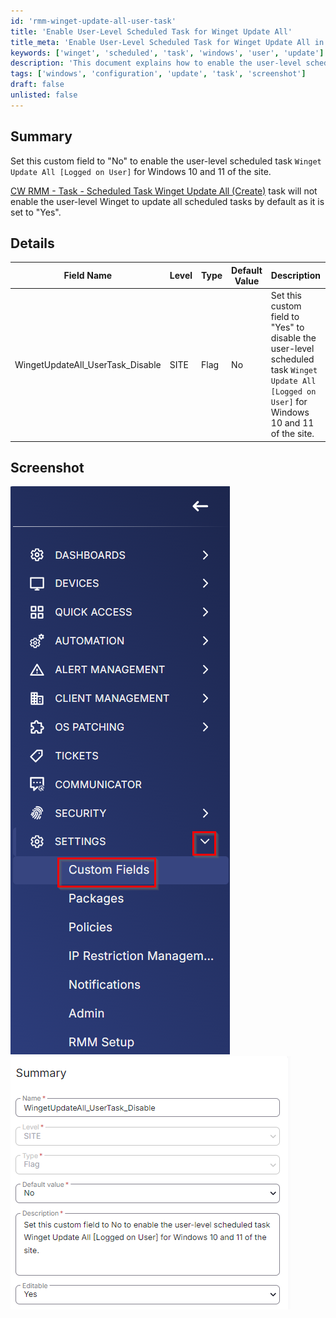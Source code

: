```yaml
---
id: 'rmm-winget-update-all-user-task'
title: 'Enable User-Level Scheduled Task for Winget Update All'
title_meta: 'Enable User-Level Scheduled Task for Winget Update All in Windows 10 and 11'
keywords: ['winget', 'scheduled', 'task', 'windows', 'user', 'update']
description: 'This document explains how to enable the user-level scheduled task `Winget Update All [Logged on User]` for Windows 10 and 11 by setting a custom field to "No". It also describes the default behavior of the related task and provides a detailed table of the relevant field settings.'
tags: ['windows', 'configuration', 'update', 'task', 'screenshot']
draft: false
unlisted: false
---
```

## Summary

Set this custom field to "No" to enable the user-level scheduled task `Winget Update All [Logged on User]` for Windows 10 and 11 of the site.

[CW RMM - Task - Scheduled Task Winget Update All (Create)](https://proval.itglue.com/DOC-5078775-15702931) task will not enable the user-level Winget to update all scheduled tasks by default as it is set to "Yes".

## Details

| Field Name                          | Level | Type | Default Value | Description                                                                                                        | Editable |
|-------------------------------------|-------|------|---------------|--------------------------------------------------------------------------------------------------------------------|----------|
| WingetUpdateAll_UserTask_Disable   | SITE  | Flag | No            | Set this custom field to "Yes" to disable the user-level scheduled task `Winget Update All [Logged on User]` for Windows 10 and 11 of the site. | Yes      |

## Screenshot

![Screenshot 1](../../../static/img/Site---WingetUpdateAll_UserTask_Disable/image_1.png)
![Screenshot 2](../../../static/img/Site---WingetUpdateAll_UserTask_Disable/image_2.png)



